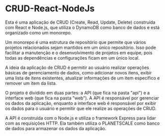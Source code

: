 # CRUD-React-NodeJs

Esta é uma aplicação de CRUD (Create, Read, Update, Delete) construída com React e Node.js, que utiliza o DynamoDB como banco de dados e está organizado como um monorepo.

Um monorepo é uma estrutura de repositório que permite que vários projetos relacionados sejam mantidos em um único repositório. Isso pode facilitar a manutenção e o desenvolvimento de projetos em equipe, pois todas as dependências e configurações ficam em um único local.

A ideia da aplicação de CRUD é permitir ao usuário realizar operações básicas de gerenciamento de dados, como adicionar novos itens, exibir uma lista de itens existentes, atualizar informações de um item específico e remover um item da lista.

O projeto é dividido em duas partes: a API (que fica na pasta "api") e a interface web (que fica na pasta "web"). A API é responsável por gerenciar os dados da aplicação, enquanto a interface web é responsável por exibir os dados para o usuário e permitir que ele realize as operações de CRUD.

A API é construída com o Node.js e utiliza o framework Express para lidar com as requisições HTTP. Ela também utiliza o PLANETSCALE como banco de dados para armazenar os dados da aplicação.
